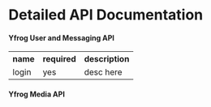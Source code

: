 Detailed API Documentation
===

#### Yfrog User and Messaging API 

<table>
<tr><th>name</th><th>required</th><th>description</th></tr>
<tr><td>login</td><td>yes</td><td>desc here</td></tr>
</table>

#### Yfrog Media API 

